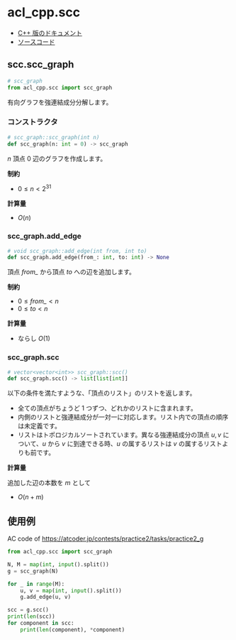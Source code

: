 # acl_cpp.scc

- [C++ 版のドキュメント](https://atcoder.github.io/ac-library/production/document_ja/scc.html)
- [ソースコード](https://github.com/tatyam-prime/acl-cpp-python/blob/main/src/scc.cpp)

## scc.scc_graph

```python
# scc_graph
from acl_cpp.scc import scc_graph
```

有向グラフを強連結成分分解します。

### コンストラクタ

```python
# scc_graph::scc_graph(int n)
def scc_graph(n: int = 0) -> scc_graph
```

$n$ 頂点 $0$ 辺のグラフを作成します。

**制約**

- $0 \le n < 2^{31}$

**計算量**

- $O(n)$

### scc_graph.add_edge

```python
# void scc_graph::add_edge(int from, int to)
def scc_graph.add_edge(from_: int, to: int) -> None
```

頂点 $\mathit{from\_}$ から頂点 $\mathit{to}$ への辺を追加します。

**制約**

- $0 \le \mathit{from\_} < n$
- $0 \le \mathit{to} < n$

**計算量**

- ならし $O(1)$

### scc_graph.scc

```python
# vector<vector<int>> scc_graph::scc()
def scc_graph.scc() -> list[list[int]]
```

以下の条件を満たすような、「頂点のリスト」のリストを返します。

- 全ての頂点がちょうど 1 つずつ、どれかのリストに含まれます。
- 内側のリストと強連結成分が一対一に対応します。リスト内での頂点の順序は未定義です。
- リストはトポロジカルソートされています。異なる強連結成分の頂点 $u, v$ について、$u$ から $v$ に到達できる時、$u$ の属するリストは $v$ の属するリストよりも前です。

**計算量**

追加した辺の本数を $m$ として

- $O(n + m)$

## 使用例

AC code of <https://atcoder.jp/contests/practice2/tasks/practice2_g>

```python
from acl_cpp.scc import scc_graph

N, M = map(int, input().split())
g = scc_graph(N)

for _ in range(M):
    u, v = map(int, input().split())
    g.add_edge(u, v)

scc = g.scc()
print(len(scc))
for component in scc:
    print(len(component), *component)
```
